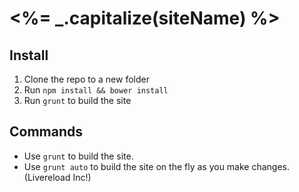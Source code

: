 # <%= _.capitalize(siteName) %>

## Install
1. Clone the repo to a new folder
2. Run `npm install && bower install`
3. Run `grunt` to build the site

## Commands

* Use `grunt` to build the site.
* Use `grunt auto` to build the site on the fly as you make changes. (Livereload Inc!)
